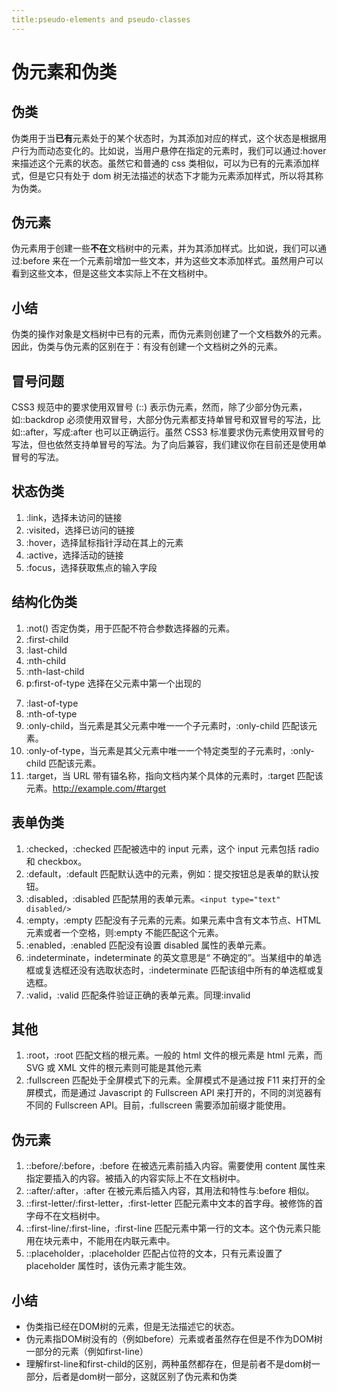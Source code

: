 ```yaml
---
title:pseudo-elements and pseudo-classes
---
```


# 伪元素和伪类

## 伪类
伪类用于当**已有**元素处于的某个状态时，为其添加对应的样式，这个状态是根据用户行为而动态变化的。比如说，当用户悬停在指定的元素时，我们可以通过:hover 来描述这个元素的状态。虽然它和普通的 css 类相似，可以为已有的元素添加样式，但是它只有处于 dom 树无法描述的状态下才能为元素添加样式，所以将其称为伪类。

## 伪元素
伪元素用于创建一些**不在**文档树中的元素，并为其添加样式。比如说，我们可以通过:before 来在一个元素前增加一些文本，并为这些文本添加样式。虽然用户可以看到这些文本，但是这些文本实际上不在文档树中。

## 小结
伪类的操作对象是文档树中已有的元素，而伪元素则创建了一个文档数外的元素。因此，伪类与伪元素的区别在于：有没有创建一个文档树之外的元素。

## 冒号问题
CSS3 规范中的要求使用双冒号 (::) 表示伪元素，然而，除了少部分伪元素，如::backdrop 必须使用双冒号，大部分伪元素都支持单冒号和双冒号的写法，比如::after，写成:after 也可以正确运行。虽然 CSS3 标准要求伪元素使用双冒号的写法，但也依然支持单冒号的写法。为了向后兼容，我们建议你在目前还是使用单冒号的写法。

## 状态伪类

1. :link，选择未访问的链接
2. :visited，选择已访问的链接
3. :hover，选择鼠标指针浮动在其上的元素
4. :active，选择活动的链接
5. :focus，选择获取焦点的输入字段

## 结构化伪类
1. :not() 否定伪类，用于匹配不符合参数选择器的元素。
2. :first-child
3. :last-child
4. :nth-child
4. :nth-last-child
4. p:first-of-type 选择在父元素中第一个出现的<p>
5. :last-of-type
6. :nth-of-type
7. :only-child，当元素是其父元素中唯一一个子元素时，:only-child 匹配该元素。
8. :only-of-type，当元素是其父元素中唯一一个特定类型的子元素时，:only-child 匹配该元素。
9. :target，当 URL 带有锚名称，指向文档内某个具体的元素时，:target 匹配该元素。http://example.com/#target

## 表单伪类
1. :checked，:checked 匹配被选中的 input 元素，这个 input 元素包括 radio 和 checkbox。
2. :default，:default 匹配默认选中的元素，例如：提交按钮总是表单的默认按钮。
3. :disabled，:disabled 匹配禁用的表单元素。`<input type="text" disabled/>`
4. :empty，:empty 匹配没有子元素的元素。如果元素中含有文本节点、HTML 元素或者一个空格，则:empty 不能匹配这个元素。
5. :enabled，:enabled 匹配没有设置 disabled 属性的表单元素。
6. :indeterminate，indeterminate 的英文意思是“ 不确定的”。当某组中的单选框或复选框还没有选取状态时，:indeterminate 匹配该组中所有的单选框或复选框。
7. :valid，:valid 匹配条件验证正确的表单元素。同理:invalid

## 其他
1. :root，:root 匹配文档的根元素。一般的 html 文件的根元素是 html 元素，而 SVG 或 XML 文件的根元素则可能是其他元素
2. :fullscreen 匹配处于全屏模式下的元素。全屏模式不是通过按 F11 来打开的全屏模式，而是通过 Javascript 的 Fullscreen API 来打开的，不同的浏览器有不同的 Fullscreen API。目前，:fullscreen 需要添加前缀才能使用。

## 伪元素
1. ::before/:before，:before 在被选元素前插入内容。需要使用 content 属性来指定要插入的内容。被插入的内容实际上不在文档树中。
2. ::after/:after，:after 在被元素后插入内容，其用法和特性与:before 相似。
3. ::first-letter/:first-letter，:first-letter 匹配元素中文本的首字母。被修饰的首字母不在文档树中。
4. ::first-line/:first-line，:first-line 匹配元素中第一行的文本。这个伪元素只能用在块元素中，不能用在内联元素中。
5.  ::placeholder，:placeholder 匹配占位符的文本，只有元素设置了 placeholder 属性时，该伪元素才能生效。

## 小结
* 伪类指已经在DOM树的元素，但是无法描述它的状态。
* 伪元素指DOM树没有的（例如before）元素或者虽然存在但是不作为DOM树一部分的元素（例如first-line）
* 理解first-line和first-child的区别，两种虽然都存在，但是前者不是dom树一部分，后者是dom树一部分，这就区别了伪元素和伪类